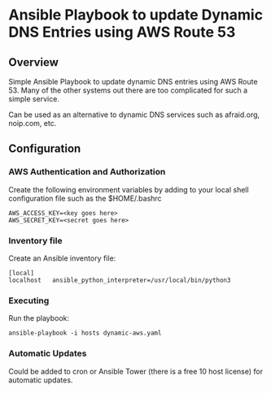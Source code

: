 # Ansible Playbook to update Dynamic DNS Entries using AWS Route 53

## Overview
Simple Ansible Playbook to update dynamic DNS entries using AWS Route 53.  Many of the other
systems out there are too complicated for such a simple service.  

Can be used as an alternative to dynamic DNS services such as afraid.org, noip.com, etc.

## Configuration

### AWS Authentication and Authorization

Create the following environment variables by adding to your local shell configuration file such as the $HOME/.bashrc

```
AWS_ACCESS_KEY=<key goes here>
AWS_SECRET_KEY=<secret goes here>
```

### Inventory file

Create an Ansible inventory file:

```
[local]
localhost   ansible_python_interpreter=/usr/local/bin/python3
```

### Executing

Run the playbook:

```
ansible-playbook -i hosts dynamic-aws.yaml
```

### Automatic Updates

Could be added to cron or Ansible Tower (there is a free 10 host license) for automatic updates.


